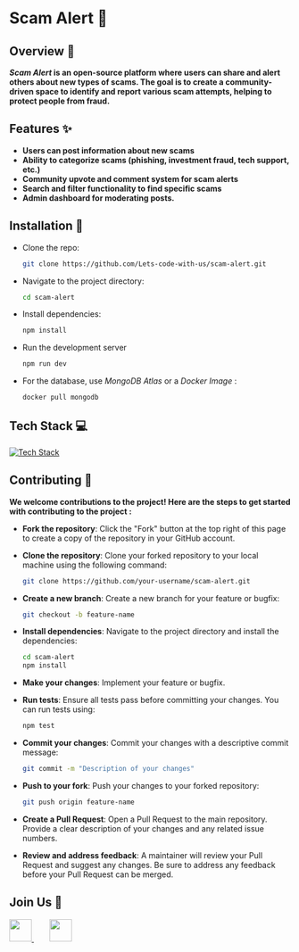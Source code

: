 # Scam Alert :rotating_light:

## Overview :mag_right:

**_Scam Alert_ is an open-source platform where users can share and alert others about new types of scams. The goal is to create a community-driven space to identify and report various scam attempts, helping to protect people from fraud.**

## Features :sparkles:

- **Users can post information about new scams**
- **Ability to categorize scams (phishing, investment fraud, tech support, etc.)**
- **Community upvote and comment system for scam alerts**
- **Search and filter functionality to find specific scams**
- **Admin dashboard for moderating posts.**

## Installation :wrench:

- Clone the repo:

  ```bash
  git clone https://github.com/Lets-code-with-us/scam-alert.git
  ```

- Navigate to the project directory:

  ```bash
  cd scam-alert
  ```

- Install dependencies:

  ```bash
  npm install
  ```

- Run the development server

  ```bash
  npm run dev
  ```

- For the database, use _MongoDB Atlas_ or a _Docker Image_ :

  ```bash
  docker pull mongodb
  ```

## Tech Stack :computer:

[![Tech Stack](https://skillicons.dev/icons?i=next,mongo,nodejs,tailwind,vercel,git,github,devto,docker&theme=dark)](https://skillicons.dev)

## Contributing :handshake:

**We welcome contributions to the project! Here are the steps to get started with contributing to the project :**

- **Fork the repository**: Click the "Fork" button at the top right of this page to create a copy of the repository in your GitHub account.

- **Clone the repository**: Clone your forked repository to your local machine using the following command:

  ```bash
  git clone https://github.com/your-username/scam-alert.git
  ```

- **Create a new branch**: Create a new branch for your feature or bugfix:

  ```bash
  git checkout -b feature-name
  ```

- **Install dependencies**: Navigate to the project directory and install the dependencies:

  ```bash
  cd scam-alert
  npm install
  ```

- **Make your changes**: Implement your feature or bugfix.

- **Run tests**: Ensure all tests pass before committing your changes. You can run tests using:

  ```bash
  npm test
  ```

- **Commit your changes**: Commit your changes with a descriptive commit message:

  ```bash
  git commit -m "Description of your changes"
  ```

- **Push to your fork**: Push your changes to your forked repository:
  ```bash
  git push origin feature-name
  ```
- **Create a Pull Request**: Open a Pull Request to the main repository. Provide a clear description of your changes and any related issue numbers.

- **Review and address feedback**: A maintainer will review your Pull Request and suggest any changes. Be sure to address any feedback before your Pull Request can be merged.

## Join Us :raised_hands:

<a href="https://join.slack.com/t/scamsite/shared_invite/zt-2sczqqw0z-iLiImzEmuqrrYRTMUNzapA">
	<img height="40" src="https://cdn.jsdelivr.net/gh/devicons/devicon@latest/icons/slack/slack-original.svg" />
</a>
&nbsp;&nbsp;&nbsp;&nbsp;&nbsp;&nbsp;
<a href="https://www.linkedin.com/in/shubham-paul-5a3a8a21b/">
	<img height="40" src="https://cdn.jsdelivr.net/gh/devicons/devicon@latest/icons/linkedin/linkedin-original.svg" />
</a>
